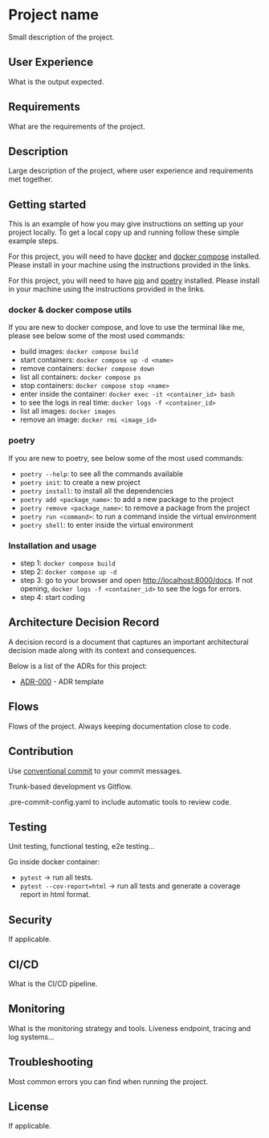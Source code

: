 # Project name

Small description of the project.

## User Experience

What is the output expected.

## Requirements

What are the requirements of the project.

## Description

Large description of the project, where user experience and requirements met together.

## Getting started

This is an example of how you may give instructions on setting up your project
locally. To get a local copy up and running follow these simple example steps.

For this project, you will need to have
[docker](https://docs.docker.com/get-docker/) and
[docker compose](https://docs.docker.com/compose/install/) installed. Please
install in your machine using the instructions provided in the links.

For this project, you will need to have [pip](https://pip.pypa.io/en/stable/)
and [poetry](https://python-poetry.org/) installed. Please install in your
machine using the instructions provided in the links.

### docker & docker compose utils

If you are new to docker compose, and love to use the terminal like me, please
see below some of the most used commands:

- build images: `docker compose build`
- start containers: `docker compose up -d <name>`
- remove containers: `docker compose down`
- list all containers: `docker compose ps`
- stop containers: `docker compose stop <name>`
- enter inside the container: `docker exec -it <container_id> bash`
- to see the logs in real time: `docker logs -f <container_id>`
- list all images: `docker images`
- remove an image: `docker rmi <image_id>`

### poetry

If you are new to poetry, see below some of the most used commands:

- `poetry --help`: to see all the commands available
- `poetry init`: to create a new project
- `poetry install`: to install all the dependencies
- `poetry add <package_name>`: to add a new package to the project
- `poetry remove <package_name>`: to remove a package from the project
- `poetry run <command>`: to run a command inside the virtual environment
- `poetry shell`: to enter inside the virtual environment

### Installation and usage

- step 1: `docker compose build`
- step 2: `docker compose up -d`
- step 3: go to your browser and open
  [http://localhost:8000/docs](http://localhost:8000/docs). If not opening,
  `docker logs -f <container_id>` to see the logs for errors.
- step 4: start coding

## Architecture Decision Record

A decision record is a document that captures an important architectural
decision made along with its context and consequences.

Below is a list of the ADRs for this project:

- [ADR-000](../../docs/templates/adr.md) - ADR template

## Flows

Flows of the project. Always keeping documentation close to code.

## Contribution

Use [conventional commit](https://www.conventionalcommits.org/en/v1.0.0/) to
your commit messages.

Trunk-based development vs Gitflow.

.pre-commit-config.yaml to include automatic tools to review code.

## Testing

Unit testing, functional testing, e2e testing...

Go inside docker container:

- `pytest` -> run all tests.
- `pytest --cov-report=html` -> run all tests and generate a coverage report in
  html format.

## Security

If applicable.

## CI/CD

What is the CI/CD pipeline.

## Monitoring

What is the monitoring strategy and tools. Liveness endpoint, tracing and log
systems...

## Troubleshooting

Most common errors you can find when running the project.

## License

If applicable.
